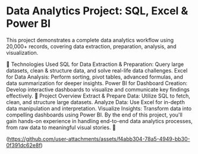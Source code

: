 # Data Analytics Project: SQL, Excel & Power BI
This project demonstrates a complete data analytics workflow using 20,000+ records, covering data extraction, preparation, analysis, and visualization.

🔹 Technologies Used
SQL for Data Extraction & Preparation: Query large datasets, clean & structure data, and solve real-life data challenges.
Excel for Data Analysis: Perform sorting, pivot tables, advanced formulas, and data summarization for deeper insights.
Power BI for Dashboard Creation: Develop interactive dashboards to visualize and communicate key findings effectively.
📌 Project Overview
Extract & Prepare Data: Utilize SQL to fetch, clean, and structure large datasets.
Analyze Data: Use Excel for in-depth data manipulation and interpretation.
Visualize Insights: Transform data into compelling dashboards using Power BI.
By the end of this project, you'll gain hands-on experience in handling end-to-end data analytics processes, from raw data to meaningful visual stories. 🚀

(https://github.com/user-attachments/assets/f4abb304-78a5-4949-bb30-0f391dc62e8f)
